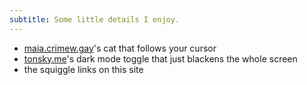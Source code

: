 ```yaml
---
subtitle: Some little details I enjoy.
---
```

- [maia.crimew.gay](https://maia.crimew.gay/)'s cat that follows your cursor
- [tonsky.me](https://tonsky.me)'s dark mode toggle that just blackens the whole screen
- the squiggle links on this site